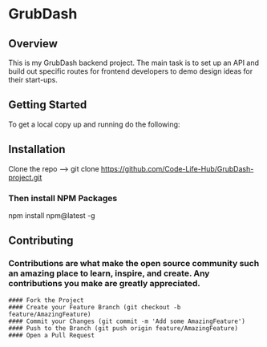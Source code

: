# GrubDash

## Overview
This is my GrubDash backend project. The main task is to set up an API and build out specific routes for frontend developers to demo design ideas for their start-ups.

## Getting Started
To get a local copy up and running do the following:

## Installation
Clone the repo  --> git clone https://github.com/Code-Life-Hub/GrubDash-project.git

### Then install NPM Packages
npm install npm@latest -g

## Contributing 

### Contributions are what make the open source community such an amazing place to learn, inspire, and create. Any contributions you make are greatly appreciated.
    #### Fork the Project
    #### Create your Feature Branch (git checkout -b feature/AmazingFeature)
    #### Commit your Changes (git commit -m 'Add some AmazingFeature')
    #### Push to the Branch (git push origin feature/AmazingFeature)
    #### Open a Pull Request
    
